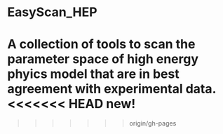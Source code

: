 # EasyScan_HEP
A collection of tools to scan the parameter space of high energy phyics model that are in best agreement with experimental data.
<<<<<<< HEAD
new!  
=======
>>>>>>> origin/gh-pages
